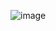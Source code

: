 ![image](https://github.com/Nur-Adnan/e-Return/assets/56475820/7e63e126-6f97-48e1-8ba8-7aea0144da79)
